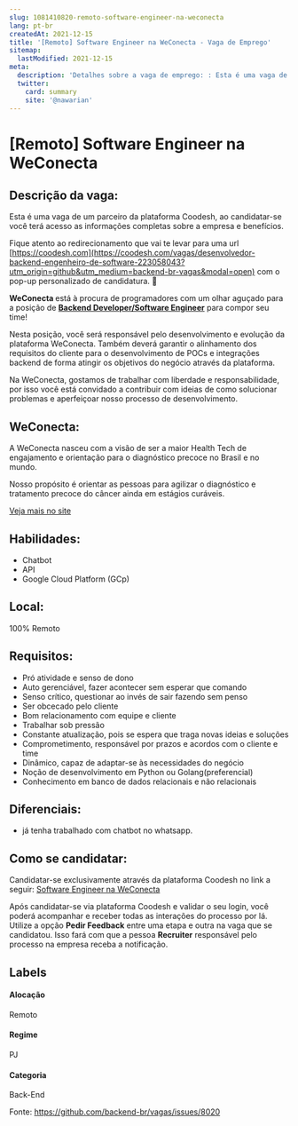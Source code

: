 ```yaml
---
slug: 1081410820-remoto-software-engineer-na-weconecta
lang: pt-br
createdAt: 2021-12-15
title: '[Remoto] Software Engineer na WeConecta - Vaga de Emprego'
sitemap:
  lastModified: 2021-12-15
meta:
  description: 'Detalhes sobre a vaga de emprego: : Esta é uma vaga de um parceiro da plataforma Coodesh, ao candidatar-se você terá acesso as informações completas sobre a empresa e benefícios.  Fique atento ao redirecionamento que vai te levar para uma url [https://coodesh.com](https://coodesh.com/vagas/desenvolvedor-backend-engenheiro-de-software-223058043?utm_origin=github&utm_medium=backend-br-vagas&modal=open) com o pop-up personalizado de candidatura. 👋 <p><strong>WeConecta </strong>está à procura de programadores com um olhar aguçado para a posição de <strong><ins>Backend Developer/Software Engineer</ins></strong> para compor seu time!</p> <p>Nesta posição, você será responsável pelo desenvolvimento e evolução da plataforma WeConecta. Também deverá garantir o alinhamento dos requisitos do cliente para o desenvolvimento de POCs e integrações backend de forma atingir os objetivos do negócio através da plataforma.</p> <p>Na WeConecta, gostamos de trabalhar com liberdade e responsabilidade, por isso você está convidado a contribuir com ideias de como solucionar problemas e aperfeiçoar nosso processo de desenvolvimento.&nbsp;</p> <p></p>'
  twitter:
    card: summary
    site: '@nawarian'
---
```


# [Remoto] Software Engineer na WeConecta

## Descrição da vaga: 
Esta é uma vaga de um parceiro da plataforma Coodesh, ao candidatar-se você terá acesso as informações completas sobre a empresa e benefícios.


Fique atento ao redirecionamento que vai te levar para uma url [https://coodesh.com](https://coodesh.com/vagas/desenvolvedor-backend-engenheiro-de-software-223058043?utm_origin=github&utm_medium=backend-br-vagas&modal=open) com o pop-up personalizado de candidatura. 👋
<p><strong>WeConecta </strong>está à procura de programadores com um olhar aguçado para a posição de <strong><ins>Backend Developer/Software Engineer</ins></strong> para compor seu time!</p>
<p>Nesta posição, você será responsável pelo desenvolvimento e evolução da plataforma WeConecta. Também deverá garantir o alinhamento dos requisitos do cliente para o desenvolvimento de POCs e integrações backend de forma atingir os objetivos do negócio através da plataforma.</p>
<p>Na WeConecta, gostamos de trabalhar com liberdade e responsabilidade, por isso você está convidado a contribuir com ideias de como solucionar problemas e aperfeiçoar nosso processo de desenvolvimento.&nbsp;</p>
<p></p>

## WeConecta: 
 <p>A WeConecta nasceu com a visão de ser a maior Health Tech de engajamento e orientação para o diagnóstico precoce no Brasil e no mundo.</p>
<p>Nosso propósito é orientar as pessoas para agilizar o diagnóstico e tratamento precoce do câncer ainda em estágios curáveis.&nbsp;</p><a href='https://coodesh.com/empresas/weconecta'>Veja mais no site</a>

 ## Habilidades: 
 - Chatbot 
- API 
- Google Cloud Platform (GCp)
## Local: 
 100% Remoto
## Requisitos: 
 - Pró atividade e senso de dono 
- Auto gerenciável, fazer acontecer sem esperar que comando 
- Senso crítico, questionar ao invés de sair fazendo sem penso 
- Ser obcecado pelo cliente 
- Bom relacionamento com equipe e cliente 
- Trabalhar sob pressão 
- Constante atualização, pois se espera que traga novas ideias e soluções 
- Comprometimento, responsável por prazos e acordos com o cliente e time 
- Dinâmico, capaz de adaptar-se às necessidades do negócio 
- Noção de desenvolvimento em Python ou Golang(preferencial) 
- Conhecimento em banco de dados relacionais e não relacionais
## Diferenciais: 
 - já tenha trabalhado com chatbot no whatsapp.

## Como se candidatar:
Candidatar-se exclusivamente através da plataforma Coodesh no link a seguir: [Software Engineer na WeConecta](https://coodesh.com/vagas/desenvolvedor-backend-engenheiro-de-software-223058043?utm_origin=github&utm_medium=backend-br-vagas&modal=open)


Após candidatar-se via plataforma Coodesh e validar o seu login, você poderá acompanhar e receber todas as interações do processo por lá. Utilize a opção **Pedir Feedback** entre uma etapa e outra na vaga que se candidatou. Isso fará com que a pessoa **Recruiter** responsável pelo processo na empresa receba a notificação.
## Labels
#### Alocação
Remoto
#### Regime
PJ
#### Categoria
Back-End

Fonte: https://github.com/backend-br/vagas/issues/8020
